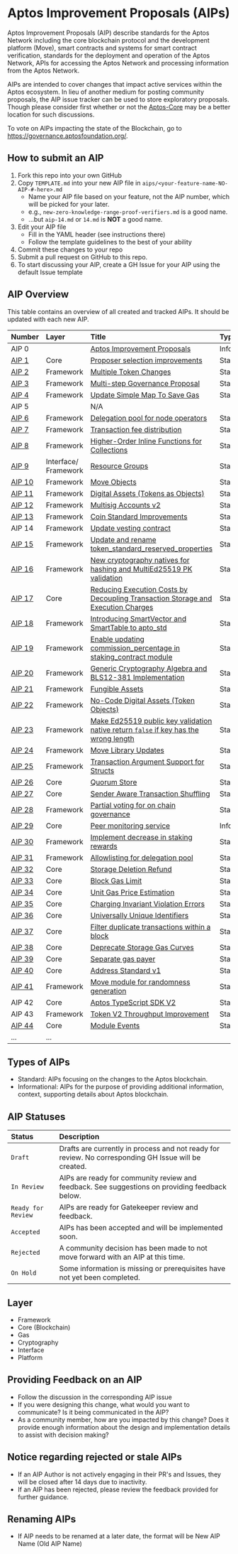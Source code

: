 # Aptos Improvement Proposals (AIPs)

Aptos Improvement Proposals (AIP) describe standards for the Aptos Network including the core blockchain protocol and the development platform (Move), smart contracts and systems for smart contract verification, standards for the deployment and operation of the Aptos Network, APIs for accessing the Aptos Network and processing information from the Aptos Network.

AIPs are intended to cover changes that impact active services within the Aptos ecosystem. In lieu of another medium for posting community proposals, the AIP issue tracker can be used to store exploratory proposals. Though please consider first whether or not the [Aptos-Core](https://github.com/aptos-labs/aptos-core/issues) may be a better location for such discussions.

To vote on AIPs impacting the state of the Blockchain, go to https://governance.aptosfoundation.org/.

## How to submit an AIP

 1. Fork this repo into your own GitHub
 2. Copy `TEMPLATE.md` into your new AIP file in `aips/<your-feature-name-NO-AIP-#-here>.md`
    + Name your AIP file based on your feature, not the AIP number, which will be picked for your later.
    + e.g., `new-zero-knowledge-range-proof-verifiers.md` is a good name.
    - ...but `aip-14.md` or `14.md` is **NOT** a good name.
 3. Edit your AIP file
    - Fill in the YAML header (see instructions there)
    - Follow the template guidelines to the best of your ability
 4. Commit these changes to your repo
 5. Submit a pull request on GitHub to this repo.
 6. To start discussing your AIP, create a GH Issue for your AIP using the default Issue template

## AIP Overview

This table contains an overview of all created and tracked AIPs. It should be updated with each new AIP.

| Number | Layer | Title  | Type | Status
|:---|:---|:---|:---|:---|
| AIP 0 | | [Aptos Improvement Proposals](https://github.com/aptos-foundation/AIPs/blob/main/aips/aip-0.md) | Informational | Active |
| [AIP 1](https://github.com/aptos-foundation/AIPs/issues/9) | Core | [Proposer selection improvements](https://github.com/aptos-foundation/AIPs/blob/main/aips/aip-1.md) | Standard | Accepted |
| [AIP 2](https://github.com/aptos-foundation/AIPs/issues/2) | Framework | [Multiple Token Changes](https://github.com/aptos-foundation/AIPs/blob/main/aips/aip-2.md) | Standard | Accepted |
| [AIP 3](https://github.com/aptos-foundation/AIPs/issues/3) | Framework | [Multi-step Governance Proposal](https://github.com/aptos-foundation/AIPs/blob/main/aips/aip-3.md) | Standard | Accepted |
| [AIP 4](https://github.com/aptos-foundation/AIPs/issues/15) | Framework | [Update Simple Map To Save Gas](https://github.com/aptos-foundation/AIPs/blob/main/aips/aip-4.md) | Standard | Accepted |
| AIP 5 | | N/A | | |
| [AIP 6](https://github.com/aptos-foundation/AIPs/issues/20) | Framework| [Delegation pool for node operators](https://github.com/aptos-foundation/AIPs/blob/main/aips/aip-6.md) | Standard | Accepted |
| [AIP 7](https://github.com/aptos-foundation/AIPs/issues/23) | Framework | [Transaction fee distribution](https://github.com/aptos-foundation/AIPs/blob/main/aips/aip-7.md) | Standard | Draft |
| [AIP 8](https://github.com/aptos-foundation/AIPs/issues/33) | Framework | [Higher-Order Inline Functions for Collections](https://github.com/aptos-foundation/AIPs/blob/main/aips/aip-8.md) | Standard | Accepted |
| [AIP 9](https://github.com/aptos-foundation/AIPs/issues/26) | Interface/ Framework | [Resource Groups](https://github.com/aptos-foundation/AIPs/blob/main/aips/aip-9.md) | Standard | Accepted
| [AIP 10](https://github.com/aptos-foundation/AIPs/issues/27) | Framework | [Move Objects](https://github.com/aptos-foundation/AIPs/blob/main/aips/aip-10.md) | Standard | Accepted | 
| [AIP 11](https://github.com/aptos-foundation/AIPs/issues/31) | Framework | [Digital Assets (Tokens as Objects)](https://github.com/aptos-foundation/AIPs/blob/main/aips/aip-11.md) | Standard | Accepted |
|[AIP 12](https://github.com/aptos-foundation/AIPs/issues/50) | Framework | [Multisig Accounts v2](https://github.com/aptos-foundation/AIPs/blob/main/aips/aip-12.md) | Standard | Accepted |
| [AIP 13](https://github.com/aptos-foundation/AIPs/issues/24) | Framework | [Coin Standard Improvements](https://github.com/aptos-foundation/AIPs/blob/main/aips/aip-13.md) | Standard | Accepted |
| AIP 14 | Framework | [Update vesting contract](https://github.com/aptos-foundation/AIPs/blob/main/aips/aip-14.md) | Standard | Accepted | 
| [AIP 15](https://github.com/aptos-foundation/AIPs/issues/28) | Framework | [Update and rename token_standard_reserved_properties](https://github.com/aptos-foundation/AIPs/blob/main/aips/aip-15.md) | Standard | Accepted |
| [AIP 16](https://github.com/aptos-foundation/AIPs/issues/57) | Framework | [New cryptography natives for hashing and MultiEd25519 PK validation](https://github.com/aptos-foundation/AIPs/blob/main/aips/aip-16.md) | Standard | Accepted |
| [AIP 17](https://github.com/aptos-foundation/AIPs/issues/79) | Core | [Reducing Execution Costs by Decoupling Transaction Storage and Execution Charges](https://github.com/aptos-foundation/AIPs/blob/main/aips/aip-17.md) | Standard | Accepted |
| [AIP 18](https://github.com/aptos-foundation/AIPs/issues/82) | Framework | [Introducing SmartVector and SmartTable to apto_std](https://github.com/aptos-foundation/AIPs/blob/main/aips/aip-18.md) | Standard | Accepted |
| [AIP 19](https://github.com/aptos-foundation/AIPs/issues/85) | Framework | [Enable updating commission_percentage in staking_contract module](https://github.com/aptos-foundation/AIPs/blob/main/aips/aip-19.md) | Standard | Accepted |
| [AIP 20](https://github.com/aptos-foundation/AIPs/issues/94) | Framework | [Generic Cryptography Algebra and BLS12-381 Implementation](https://github.com/aptos-foundation/AIPs/blob/main/aips/aip-20.md) | Standard | Accepted |
| [AIP 21](https://github.com/aptos-foundation/AIPs/issues/95) | Framework | [Fungible Assets](https://github.com/aptos-foundation/AIPs/blob/main/aips/aip-21.md) | Standard | Accepted |
| [AIP 22](https://github.com/aptos-foundation/AIPs/issues/101) | Framework | [No-Code Digital Assets (Token Objects)](https://github.com/aptos-foundation/AIPs/blob/main/aips/aip-22.md) | Standard | Accepted |
| [AIP 23](https://github.com/aptos-foundation/AIPs/issues/102) | Framework | [Make Ed25519 public key validation native return `false` if key has the wrong length](https://github.com/aptos-foundation/AIPs/blob/main/aips/aip-23.md) | Standard | Accepted |
| [AIP 24](https://github.com/aptos-foundation/AIPs/issues/103) | Framework | [Move Library Updates](https://github.com/aptos-foundation/AIPs/blob/main/aips/aip-24.md) | Standard | Accepted |
| [AIP 25](https://github.com/aptos-foundation/AIPs/issues/104) | Framework | [Transaction Argument Support for Structs](https://github.com/aptos-foundation/AIPs/blob/main/aips/aip-25.md) | Standard | Accepted |
| [AIP 26](https://github.com/aptos-foundation/AIPs/issues/108) | Core | [Quorum Store](https://github.com/aptos-foundation/AIPs/blob/main/aips/aip-26.md) | Standard | Accepted |
| [AIP 27](https://github.com/aptos-foundation/AIPs/issues/109) | Core | [Sender Aware Transaction Shuffling](https://github.com/aptos-foundation/AIPs/blob/main/aips/aip-27.md) | Standard | Accepted |
| [AIP 28](https://github.com/aptos-foundation/AIPs/issues/1170) | Framework | [Partial voting for on chain governance](https://github.com/aptos-foundation/AIPs/blob/main/aips/aip-28.md) | Standard | Accepted |
| [AIP 29](https://github.com/aptos-foundation/AIPs/issues/118) | Core | [Peer monitoring service](https://github.com/aptos-foundation/AIPs/blob/main/aips/aip-29.md) | Informational | Accepted |
| [AIP 30](https://github.com/aptos-foundation/AIPs/issues/119) | Framework | [Implement decrease in staking rewards](https://github.com/aptos-foundation/AIPs/blob/main/aips/aip-30.md) | Standard | Accepted |
| [AIP 31](https://github.com/aptos-foundation/AIPs/issues/121) | Framework | [Allowlisting for delegation pool](https://github.com/aptos-foundation/AIPs/blob/main/aips/aip-31.md) | Standard | On Hold |
| [AIP 32](https://github.com/aptos-foundation/AIPs/issues/127) | Core | [Storage Deletion Refund](https://github.com/aptos-foundation/AIPs/blob/main/aips/aip-32.md) | Standard | On Hold |
| [AIP 33](https://github.com/aptos-foundation/AIPs/issues/132) | Core | [Block Gas Limit](https://github.com/aptos-foundation/AIPs/blob/main/aips/aip-33.md) | Standard | Draft |
| [AIP 34](https://github.com/aptos-foundation/AIPs/issues/134)| Core | [Unit Gas Price Estimation](https://github.com/aptos-foundation/AIPs/blob/main/aips/aip-34.md) | Standard | Draft |
| [AIP 35](https://github.com/aptos-foundation/AIPs/issues/144)| Core | [Charging Invariant Violation Errors](https://github.com/aptos-foundation/AIPs/blob/main/aips/aip-35.md) | Standard | Accepted |
| [AIP 36](https://github.com/aptos-foundation/AIPs/issues/154)| Core | [Universally Unique Identifiers](https://github.com/aptos-foundation/AIPs/blob/main/aips/aip-36.md) | Standard | Draft |
| [AIP 37](https://github.com/aptos-foundation/AIPs/issues/160)| Core | [Filter duplicate transactions within a block](https://github.com/aptos-foundation/AIPs/blob/main/aips/aip-37.md) | Standard | Accepted |
| [AIP 38](https://github.com/aptos-foundation/AIPs/issues/154)| Core | [Deprecate Storage Gas Curves](https://github.com/aptos-foundation/AIPs/blob/main/aips/aip-38.md) | Standard | Draft |
| [AIP 39](https://github.com/aptos-foundation/AIPs/issues/173)| Core | [Separate gas payer](https://github.com/aptos-foundation/AIPs/blob/main/aips/aip-39.md) | Standard | Draft |
| [AIP 40](https://github.com/aptos-foundation/AIPs/issues/178)| Core | [Address Standard v1](https://github.com/aptos-foundation/AIPs/blob/main/aips/aip-40.md) | Standard | Draft |
| [AIP 41](https://github.com/aptos-foundation/AIPs/issues/185)| Framework | [Move module for randomness generation](https://github.com/aptos-foundation/AIPs/blob/main/aips/aip-41.md) | Standard | Draft |
| AIP 42 | Core | [Aptos TypeScript SDK V2](https://github.com/aptos-foundation/AIPs/blob/main/aips/aip-42.md) | Standard | Draft |
| AIP 43 | Framework | [Token V2 Throughput Improvement](https://github.com/aptos-foundation/AIPs/blob/main/aips/aip-43.md) | Standard | Draft |
| [AIP 44](https://github.com/aptos-foundation/AIPs/issues/200) | Core | [Module Events](https://github.com/aptos-foundation/AIPs/blob/main/aips/aip-44.md) | Standard | Draft |
| ... | ... |


## Types of AIPs
* Standard: AIPs focusing on the changes to the Aptos blockchain.
* Informational: AIPs for the purpose of providing additional information, context, supporting details about Aptos blockchain.

## AIP Statuses
| Status | Description|
|:--|:--|
| `Draft` | Drafts are currently in process and not ready for review. No corresponding GH Issue will be created.|
| `In Review` | AIPs are ready for community review and feedback. See suggestions on providing feedback below. |
| `Ready for Review` | AIPs are ready for Gatekeeper review and feedback. |
| `Accepted `| AIPs has been accepted and will be implemented soon. |
| `Rejected` | A community decision has been made to not move forward with an AIP at this time.| 
| `On Hold` | Some information is missing or prerequisites have not yet been completed. | 

## Layer
* Framework
* Core (Blockchain)
* Gas
* Cryptography
* Interface
* Platform

## Providing Feedback on an AIP
* Follow the discussion in the corresponding AIP issue
* If you were designing this change, what would you want to communicate? Is it being communicated in the AIP?
* As a community member, how are you impacted by this change? Does it provide enough information about the design and implementation details to assist with decision making? 

## Notice regarding rejected or stale AIPs
* If an AIP Author is not actively engaging in their PR's and Issues, they will be closed after 14 days due to inactivity.
* If an AIP has been rejected, please review the feedback provided for further guidance.

## Renaming AIPs
* If AIP needs to be renamed at a later date, the format will be New AIP Name (Old AIP Name)